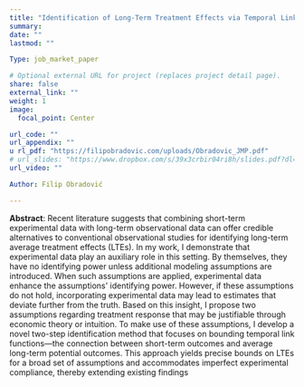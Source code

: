 ```yaml
---
title: "Identification of Long-Term Treatment Effects via Temporal Links, Observational, and Experimental Data"
summary:
date: ""
lastmod: ""

Type: job_market_paper

# Optional external URL for project (replaces project detail page).
share: false
external_link: ""
weight: 1
image:
  focal_point: Center

url_code: ""
url_appendix: ""
u rl_pdf: "https://filipobradovic.com/uploads/Obradovic_JMP.pdf"
# url_slides: "https://www.dropbox.com/s/39x3crbir04ri8h/slides.pdf?dl=0"
url_video: ""

Author: Filip Obradović

---
```


**Abstract**: Recent literature suggests that combining short-term experimental data with long-term observational data can offer credible alternatives to conventional observational studies for identifying long-term average treatment effects (LTEs). In my work, I demonstrate that experimental data play an auxiliary role in this setting. By themselves, they have no identifying power unless additional modeling assumptions are introduced. When such assumptions are applied, experimental data enhance the assumptions' identifying power. However, if these assumptions do not hold, incorporating experimental data may lead to estimates that deviate further from the truth. Based on this insight, I propose two assumptions regarding treatment response that may be justifiable through economic theory or intuition. To make use of these assumptions, I develop a novel two-step identification method that focuses on bounding temporal link functions—the connection between short-term outcomes and average long-term potential outcomes. This approach yields precise bounds on LTEs for a broad set of assumptions and accommodates imperfect experimental compliance, thereby extending existing findings

